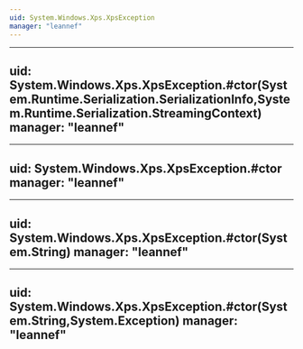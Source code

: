 ```yaml
---
uid: System.Windows.Xps.XpsException
manager: "leannef"
---
```


---
uid: System.Windows.Xps.XpsException.#ctor(System.Runtime.Serialization.SerializationInfo,System.Runtime.Serialization.StreamingContext)
manager: "leannef"
---

---
uid: System.Windows.Xps.XpsException.#ctor
manager: "leannef"
---

---
uid: System.Windows.Xps.XpsException.#ctor(System.String)
manager: "leannef"
---

---
uid: System.Windows.Xps.XpsException.#ctor(System.String,System.Exception)
manager: "leannef"
---
